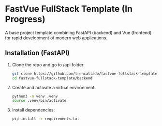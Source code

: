 # FastVue FullStack Template (In Progress)

A base project template combining FastAPI (backend) and Vue (frontend) for rapid development of modern web applications.

## Installation (FastAPI)

1.  Clone the repo and go to /api folder:
    ```bash
    git clone https://github.com/lrencallado/fastvue-fullstack-template.git
    cd fastvue-fullstack-template/backend
    ```

2. Create and activate a virtual environment:
    ```bash
    python3 -m venv .venv
    source .venv/bin/activate
    ```

3. Install dependencies:
    ```bash
    pip install -r requirements.txt
    ```